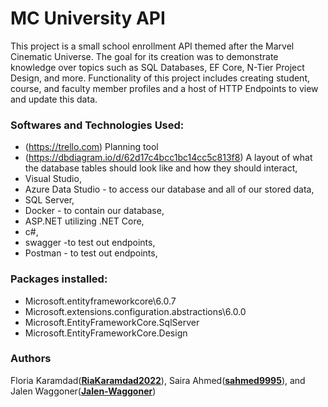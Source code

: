 # MC University API

This project is a small school enrollment API themed after the Marvel Cinematic Universe. The goal for its creation was to demonstrate knowledge over topics such as SQL Databases, EF Core, N-Tier Project Design, and more. Functionality of this project includes creating student, course, and faculty member profiles and a host of HTTP Endpoints to view and update this data.

### Softwares and Technologies Used:
* (https://trello.com)  Planning tool
* (https://dbdiagram.io/d/62d17c4bcc1bc14cc5c813f8) A layout of what the database tables should look like and how they should interact, 
* Visual Studio, 
* Azure Data Studio - to access our database and all of our stored data, 
* SQL Server, 
* Docker - to contain our database, 
* ASP.NET utilizing .NET Core, 
* c#, 
* swagger -to test out endpoints, 
* Postman - to test out endpoints, 

### Packages installed: 

* Microsoft.entityframeworkcore\6.0.7
* Microsoft.extensions.configuration.abstractions\6.0.0
* Microsoft.EntityFrameworkCore.SqlServer 
* Microsoft.EntityFrameworkCore.Design



### Authors

Floria Karamdad([**RiaKaramdad2022**](https://github.com/RiaKaramdad2022)), Saira Ahmed([**sahmed9995**](https://github.com/sahmed9995)), and Jalen Waggoner([**Jalen-Waggoner**](https://github.com/Jalen-Waggoner))
